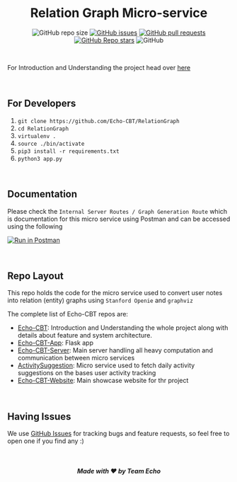 <div align="center">

# Relation Graph Micro-service

![GitHub repo size](https://img.shields.io/github/repo-size/Echo-CBT/RelationGraph)
[![GitHub issues](https://img.shields.io/github/issues/Echo-CBT/RelationGraph)](https://github.com/Echo-CBT/RelationGraph/issues)
[![GitHub pull requests](https://img.shields.io/github/issues-pr/Echo-CBT/RelationGraph)](https://github.com/Echo-CBT/RelationGraph/pulls)
[![GitHub Repo stars](https://img.shields.io/github/stars/Echo-CBT/RelationGraph)](https://github.com/Echo-CBT/RelationGraph/stargazers)
![GitHub](https://img.shields.io/github/license/Echo-CBT/RelationGraph)

</div>

<br />

For Introduction and Understanding the project head over [here](https://github.com/Echo-CBT/Echo-CBT)


<br />

## For Developers
1. `git clone https://github.com/Echo-CBT/RelationGraph`
2. `cd RelationGraph`
3. `virtualenv .`
4. `source ./bin/activate`
5. `pip3 install -r requirements.txt`
6. `python3 app.py`

<br />

## Documentation
Please check the `Internal Server Routes / Graph Generation Route` which is documentation for this micro service using Postman and can be accessed using the following

[![Run in Postman](https://run.pstmn.io/button.svg)](https://documenter.getpostman.com/view/7649159/T1DmDe9H)

<br />

## Repo Layout
This repo holds the code for the micro service used to convert user notes into relation (entity) graphs using `Stanford Openie` and `graphviz`

The complete list of Echo-CBT repos are:

- [Echo-CBT](https://github.com/Echo-CBT/Echo-CBT): Introduction and Understanding the whole project along with details about feature and system architecture.
- [Echo-CBT-App](https://github.com/Echo-CBT/Echo-CBT-App): Flask app
- [Echo-CBT-Server](https://github.com/Echo-CBT/Echo-CBT-Server): Main server handling all heavy computation and communication between micro services
- [ActivitySuggestion](https://github.com/Echo-CBT/ActivitySuggestion): Micro service used to fetch daily activity suggestions on the bases user activity tracking
- [Echo-CBT-Website](https://github.com/Echo-CBT/Echo-CBT-Website): Main showcase website for thr project

<br />

## Having Issues
We use [GitHub Issues](https://github.com/Echo-CBT/RelationGraph/issues) for tracking bugs and feature requests, so feel free to open one if you find any :)

<br />

<div align="center">

##### Made with ❤️ by Team Echo

</div>